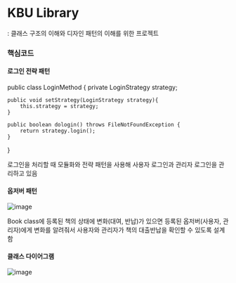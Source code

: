 # KBU Library
: 클래스 구조의 이해와 디자인 패턴의 이해를 위한 프로젝트

### 핵심코드

#### 로그인 전략 패턴
   
public class LoginMethod {
    private LoginStrategy strategy;

    public void setStrategy(LoginStrategy strategy){
        this.strategy = strategy;
    }

    public boolean dologin() throws FileNotFoundException {
        return strategy.login();
    }
}

로그인을 처리할 때 모듈화와 전략 패턴을 사용해 사용자 로그인과 관리자 로그인을 관리하고 있음



#### 옵저버 패턴
![image](https://github.com/akftod4007/library/assets/113909192/cfb6aacb-d338-459d-9fc0-6f22bf45152e)

Book class에 등록된 책의 상태에 변화(대여, 반납)가 있으면 등록된 옵저버(사용자, 관리자)에게 변화를 알려줘서 사용자와 관리자가 책의 대출반납을 확인할 수 있도록 설계함

#### 클래스 다이어그램
![image](https://github.com/akftod4007/library/assets/113909192/91cd4736-c151-410b-a2ff-30817a528dae)

